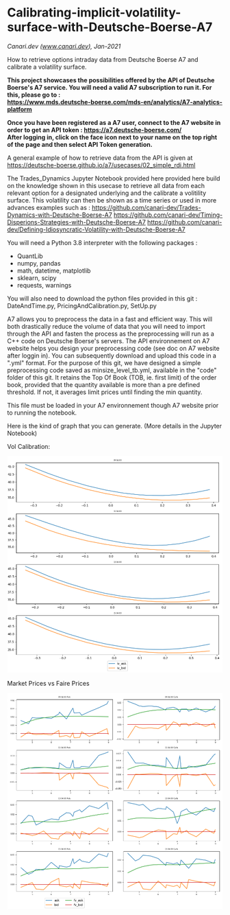 # Calibrating-implicit-volatility-surface-with-Deutsche-Boerse-A7
_Canari.dev (www.canari.dev), Jan-2021_

How to retrieve options intraday data from Deutsche Boerse A7 and calibrate a volatility surface.

**This project showcases the possibilities offered by the API of Deutsche Boerse's A7 service.
You will need a valid A7 subscription to run it.
For this, please go to : <br>
https://www.mds.deutsche-boerse.com/mds-en/analytics/A7-analytics-platform**

**Once you have been registered as a A7 user, connect to the A7 website in order to get an API token :
https://a7.deutsche-boerse.com/ <br>
After logging in, click on the face icon next to your name on the top right of the page and then select API Token generation.**

A general example of how to retrieve data from the API is given at https://deutsche-boerse.github.io/a7/usecases/02_simple_rdi.html

The Trades_Dynamics Jupyter Notebook provided here provided here build on the knowledge shown in this usecase to retrieve all data from each relevant option for a designated underlying and the calibrate a volitility surface.
This volatility can then be shown as a time series or used in more advances examples such as :
https://github.com/canari-dev/Trades-Dynamics-with-Deutsche-Boerse-A7
https://github.com/canari-dev/Timing-Disperions-Strategies-with-Deutsche-Boerse-A7
https://github.com/canari-dev/Defining-Idiosyncratic-Volatility-with-Deutsche-Boerse-A7

You will need a Python 3.8 interpreter with the following packages :
- QuantLib
- numpy, pandas
- math, datetime, matplotlib
- sklearn, scipy
- requests, warnings

You will also need to download the python files provided in this git :
DateAndTime.py, PricingAndCalibration.py, SetUp.py

A7 allows you to preprocess the data in a fast and efficient way. This will both drastically reduce the volume of data that you will need to import through the API and fasten the process as the preprocessing will run as a C++ code on Deutsche Boerse's servers.
The API environnement on A7 website helps you design your preprocessing code (see doc on A7 website after loggin in). You can subsequently download and upload this code in a ".yml" format.
For the purpose of this git, we have designed a simple preprocessing code saved as minsize_level_tb.yml, available in the "code" folder of this git.
It retains the Top Of Book (TOB, ie. first limit) of the order book, provided that the quantity available is more than a pre defined threshold. If not, it averages limit prices until finding the min quantity.

This file must be loaded in your A7 environnement though A7 website prior to running the notebook.


Here is the kind of graph that you can generate. (More details in the Jupyter Notebook)


Vol Calibration:

![plot](./images/Vol_Calibration.png)


Market Prices vs Faire Prices

![plot](./images/Fair_Prices.png)
